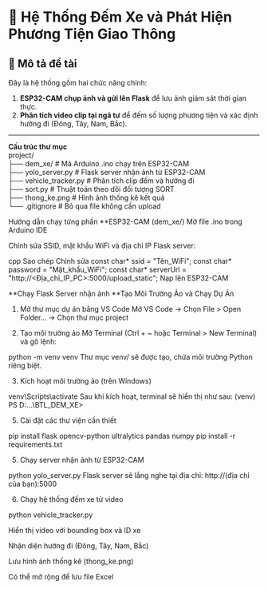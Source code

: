 # 🚗 Hệ Thống Đếm Xe và Phát Hiện Phương Tiện Giao Thông

## 📌 Mô tả đề tài

Đây là hệ thống gồm hai chức năng chính:

1. **ESP32-CAM chụp ảnh và gửi lên Flask** để lưu ảnh giám sát thời gian thực.
2. **Phân tích video clip tại ngã tư** để đếm số lượng phương tiện và xác định hướng đi (Đông, Tây, Nam, Bắc).

---

**Cấu trúc thư mục**  
project/  
├── dem_xe/ # Mã Arduino .ino chạy trên ESP32-CAM  <br>
├── yolo_server.py # Flask server nhận ảnh từ ESP32-CAM  <br>
├── vehicle_tracker.py # Phân tích clip đếm và hướng đi  <br>
├── sort.py # Thuật toán theo dõi đối tượng SORT  <br>
├── thong_ke.png # Hình ảnh thống kê kết quả  <br>
└── .gitignore # Bỏ qua file không cần upload


Hướng dẫn chạy từng phần
**ESP32-CAM (dem_xe/)
Mở file .ino trong Arduino IDE

Chỉnh sửa SSID, mật khẩu WiFi và địa chỉ IP Flask server:

cpp
Sao chép
Chỉnh sửa
const char* ssid = "Tên_WiFi";
const char* password = "Mật_khẩu_WiFi";
const char* serverUrl = "http://<Địa_chỉ_IP_PC>:5000/upload_static";
Nạp lên ESP32-CAM

**Chạy Flask Server nhận ảnh
**Tạo Môi Trường Ảo và Chạy Dự Án

1. Mở thư mục dự án bằng VS Code
Mở VS Code → Chọn File > Open Folder... → Chọn thư mục project

2. Tạo môi trường ảo
Mở Terminal (Ctrl + ~ hoặc Terminal > New Terminal) và gõ lệnh:

python -m venv venv
Thư mục venv/ sẽ được tạo, chứa môi trường Python riêng biệt.

3. Kích hoạt môi trường ảo (trên Windows)

venv\Scripts\activate
Sau khi kích hoạt, terminal sẽ hiển thị như sau:
(venv) PS D:\...\BTL_DEM_XE>

5. Cài đặt các thư viện cần thiết

pip install flask opencv-python ultralytics pandas numpy
pip install -r requirements.txt

5. Chạy server nhận ảnh từ ESP32-CAM

python yolo_server.py
Flask server sẽ lắng nghe tại địa chỉ: http://(địa chỉ của bạn):5000

6. Chạy hệ thống đếm xe từ video

python vehicle_tracker.py

Hiển thị video với bounding box và ID xe

Nhận diện hướng đi (Đông, Tây, Nam, Bắc)

Lưu hình ảnh thống kê (thong_ke.png)

Có thể mở rộng để lưu file Excel


